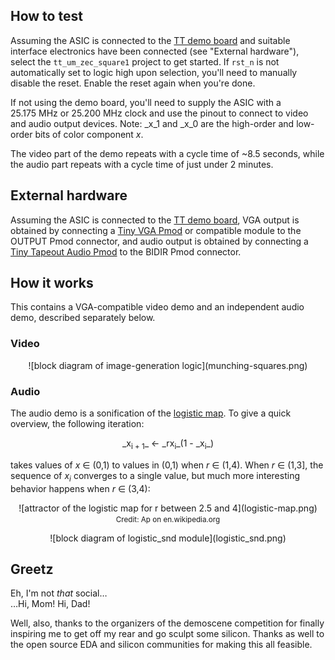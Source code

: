 ## How to test

Assuming the ASIC is connected to the [TT demo board]
and suitable interface electronics have been connected (see "External hardware"),
select the `tt_um_zec_square1` project to get started.
If `rst_n` is not automatically set to logic high upon selection, you'll need to manually disable the reset.
Enable the reset again when you're done.

If not using the demo board, you'll need to supply the ASIC with a
25.175&nbsp;MHz or 25.200&nbsp;MHz clock and use the pinout to connect
to video and audio output devices. Note: _x_1 and _x_0 are the high-order
and low-order bits of color component _x_.

The video part of the demo repeats with a cycle time of ~8.5 seconds,
while the audio part repeats with a cycle time of just under 2 minutes.

## External hardware

Assuming the ASIC is connected to the [TT demo board],
VGA output is obtained by connecting a [Tiny VGA Pmod] or compatible module to the OUTPUT Pmod connector,
and audio output is obtained by connecting a [Tiny Tapeout Audio Pmod] to the BIDIR Pmod connector.

## How it works

This contains a VGA-compatible video demo and an independent audio demo,
described separately below.

### Video

<p align="center">
![block diagram of image-generation logic](munching-squares.png)
</p>

### Audio

The audio demo is a sonification of the [logistic map].
To give a quick overview, the following iteration:

<p align="center">_x<sub>i + 1</sub>_ &larr; _rx<sub>i</sub>_(1 - _x<sub>i</sub>_)</p>

takes values of _x_&nbsp;&isin;&nbsp;(0,1) to values in (0,1)
when _r_&nbsp;&isin;&nbsp;(1,4). When _r_&nbsp;&isin;&nbsp;(1,3], the sequence
of _x<sub>i</sub>_ converges to a single value, but much more interesting
behavior happens when _r_&nbsp;&isin;&nbsp;(3,4):

<p align="center">
![attractor of the logistic map for r between 2.5 and 4](logistic-map.png)
<br /><small>Credit: Ap on en.wikipedia.org</small>
</p>

<p align="center">
![block diagram of logistic_snd module](logistic_snd.png)
</p>

## Greetz

Eh, I'm not _that_ social&hellip;<br />&hellip;Hi, Mom! Hi, Dad!

Well, also, thanks to the organizers of the demoscene competition for finally
inspiring me to get off my rear and go sculpt some silicon.
Thanks as well to the open source EDA and silicon communities for making
this all feasible.

[TT demo board]: https://tinytapeout.com/specs/pcb/
[Tiny VGA Pmod]: https://github.com/mole99/tiny-vga
[Tiny Tapeout Audio Pmod]: https://github.com/MichaelBell/tt-audio-pmod
[logistic map]: https://en.wikipedia.org/wiki/Logistic_map
